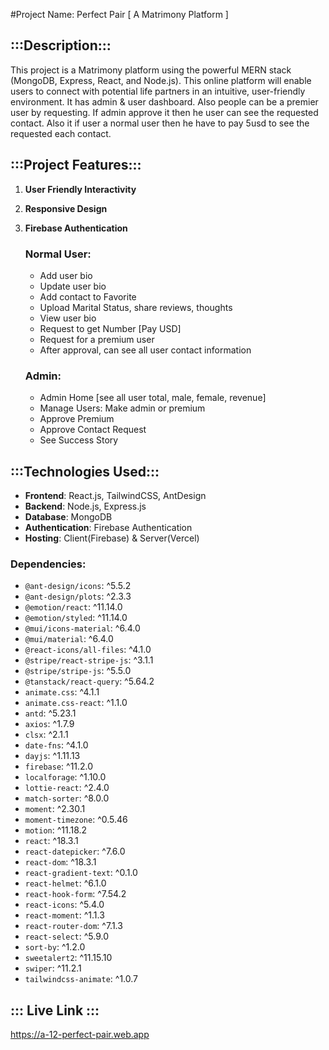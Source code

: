  #Project Name: Perfect Pair [ A Matrimony Platform ]
## :::Description:::
This project is a Matrimony platform using the powerful MERN stack (MongoDB, Express, React, and Node.js). This online platform will enable users to connect with potential life partners in an intuitive, user-friendly environment. It has admin & user dashboard. Also people can be a premier user by requesting. If admin approve it then he user can see the requested contact. Also it if user a normal user then he have to pay 5usd to see the requested each contact.

## :::Project Features:::
1. **User Friendly Interactivity**
2. **Responsive Design**
3. **Firebase Authentication**

    ### Normal User:
    - Add user bio
    - Update user bio
    - Add contact to Favorite 
    - Upload Marital Status, share reviews, thoughts
    - View user bio
    - Request to get Number [Pay USD]
    - Request for a premium user
    - After approval, can see all user contact information

    ### Admin:
    - Admin Home [see all user total, male, female, revenue]
    - Manage Users: Make admin or premium
    - Approve Premium
    - Approve Contact Request
    - See Success Story

      

## :::Technologies Used:::

- **Frontend**: React.js, TailwindCSS, AntDesign
- **Backend**: Node.js, Express.js
- **Database**: MongoDB
- **Authentication**: Firebase Authentication
- **Hosting**: Client(Firebase) & Server(Vercel)


### Dependencies:
- `@ant-design/icons`: ^5.5.2
- `@ant-design/plots`: ^2.3.3
- `@emotion/react`: ^11.14.0
- `@emotion/styled`: ^11.14.0
- `@mui/icons-material`: ^6.4.0
- `@mui/material`: ^6.4.0
- `@react-icons/all-files`: ^4.1.0
- `@stripe/react-stripe-js`: ^3.1.1
- `@stripe/stripe-js`: ^5.5.0
- `@tanstack/react-query`: ^5.64.2
- `animate.css`: ^4.1.1
- `animate.css-react`: ^1.1.0
- `antd`: ^5.23.1
- `axios`: ^1.7.9
- `clsx`: ^2.1.1
- `date-fns`: ^4.1.0
- `dayjs`: ^1.11.13
- `firebase`: ^11.2.0
- `localforage`: ^1.10.0
- `lottie-react`: ^2.4.0
- `match-sorter`: ^8.0.0
- `moment`: ^2.30.1
- `moment-timezone`: ^0.5.46
- `motion`: ^11.18.2
- `react`: ^18.3.1
- `react-datepicker`: ^7.6.0
- `react-dom`: ^18.3.1
- `react-gradient-text`: ^0.1.0
- `react-helmet`: ^6.1.0
- `react-hook-form`: ^7.54.2
- `react-icons`: ^5.4.0
- `react-moment`: ^1.1.3
- `react-router-dom`: ^7.1.3
- `react-select`: ^5.9.0
- `sort-by`: ^1.2.0
- `sweetalert2`: ^11.15.10
- `swiper`: ^11.2.1
- `tailwindcss-animate`: ^1.0.7



## ::: Live Link :::
 https://a-12-perfect-pair.web.app
